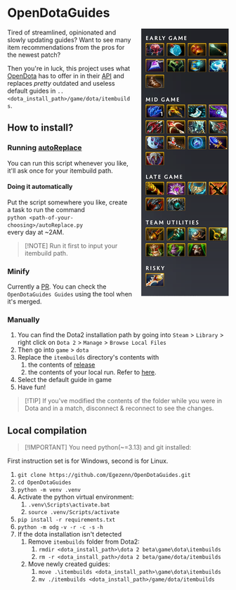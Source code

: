 # OpenDotaGuides

<img alt="Windranger guide" style="padding-left:20px;" align="right" src="assets/image.png">

Tired of streamlined, opinionated and slowly updating guides? Want to see many item recommendations from the pros for the newest patch?

Then you're in luck, this project uses what [OpenDota](https://www.opendota.com) has to offer in in their [API](https://docs.opendota.com) and replaces *pretty* outdated and useless default guides in `..<dota_install_path>/game/dota/itembuilds`.

## How to install?

### Running [autoReplace](scripts/autoReplace.py)

You can run this script whenever you like, it'll ask once for your itembuild path.

#### Doing it automatically

Put the script somewhere you like, create a task to run the command  
`python <path-of-your-choosing>/autoReplace.py`  
every day at ~2AM.  
> [!NOTE] Run it first to input your itembuild path.

### Minify

Currently a [PR](https://github.com/robbyz512/dota2-minify/pull/24). You can check the `OpenDotaGuides Guides` using the tool when it's merged.

### Manually

1. You can find the Dota2 installation path by going into `Steam` \> `Library` \> right click on `Dota 2` \> `Manage` \> `Browse Local Files`
2. Then go into `game` \> `dota`
3. Replace the `itembuilds` directory's contents with
    1. the contents of [release](https://github.com/Egezenn/OpenDotaGuides/releases/latest)
    2. the contents of your local run. Refer to [here](#local-compilation).
4. Select the default guide in game
5. Have fun!

> [!TIP] If you've modified the contents of the folder while you were in Dota and in a match, disconnect & reconnect to see the changes.

## Local compilation

> [!IMPORTANT] You need python(~=3.13) and git installed:

First instruction set is for Windows, second is for Linux.

1. `git clone https://github.com/Egezenn/OpenDotaGuides.git`
2. `cd OpenDotaGuides`
3. `python -m venv .venv`
4. Activate the python virtual environment:
   1. `.venv\Scripts\activate.bat`
   2. `source .venv/Scripts/activate`
5. `pip install -r requirements.txt`
6. `python -m odg` `-v -r -c -s` `-h`
7. If the dota installation isn't detected
    1. Remove `itembuilds` folder from Dota2:
        1. `rmdir <dota_install_path>\dota 2 beta\game\dota\itembuilds`
        2. `rm -r <dota_install_path>/dota 2 beta/game/dota/itembuilds`
    2. Move newly created guides:
        1. `move .\itembuilds <dota_install_path>\game\dota\itembuilds`
        2. `mv ./itembuilds <dota_install_path>/game/dota/itembuilds`
